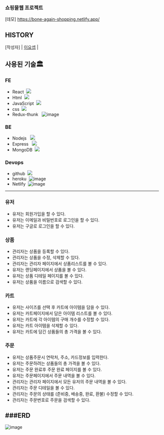 ### 쇼핑몰웹 프로젝트
[데모] https://bone-again-shopping.netlify.app/

HISTORY
---
[작성자] | [이요셉]() |




## 사용된 기술🏛

### FE

-   React &nbsp;<img src="https://img.shields.io/badge/react-61DAFB?style=for-the-badge&logo=react&logoColor=black">
-   Html &nbsp;<img src="https://img.shields.io/badge/html5-E34F26?style=for-the-badge&logo=html5&logoColor=white">
-   JavaScript &nbsp;<img src="https://img.shields.io/badge/javascript-F7DF1E?style=for-the-badge&logo=javascript&logoColor=black">
-   css &nbsp;<img src="https://img.shields.io/badge/css-1572B6?style=for-the-badge&logo=css3&logoColor=white">
-   Redux-thunk &nbsp; ![image](https://github.com/user-attachments/assets/97d0c2eb-4816-443e-b759-6a3f61ef52bd)


### BE

-   Nodejs  &nbsp; <img src="https://img.shields.io/badge/node.js-339933?style=for-the-badge&logo=Node.js&logoColor=white">
-   Express &nbsp; <img src="https://img.shields.io/badge/express-000000?style=for-the-badge&logo=express&logoColor=white">
-   MongoDB &nbsp;<img src="https://img.shields.io/badge/mongoDB-47A248?style=for-the-badge&logo=MongoDB&logoColor=white">

### Devops
-   github &nbsp;<img src="https://img.shields.io/badge/github-181717?style=for-the-badge&logo=github&logoColor=white">
-   heroku &nbsp;![image](https://github.com/user-attachments/assets/9c0c2a5d-28dd-4de6-923a-66202e837b15)
-   Netlify &nbsp;![image](https://github.com/user-attachments/assets/dcf11fd1-c81c-46fb-bbc3-e9fde089a3dc)

---
### 유저

-   유저는 회원가입을 할 수 있다.
-   유저는 이메일과 비밀번호로 로그인을 할 수 있다.
-   유저는 구글로 로그인을 할 수 있다.

### 상품

-   관리자는 상품을 등록할 수 있다.
-   관리자는 상품을 수정, 삭제할 수 있다.
-   관리자는 관리자 페이지에서 상품리스트를 볼 수 있다.
-   유저는 랜딩페이지에서 상품을 볼 수 있다.
-   유저는 상품 디테일 페이지를 볼 수 있다.
-   유저는 상품을 이름으로 검색할 수 있다.

### 카트

-   유저는 사이즈를 선택 후 카트에 아이템을 담을 수 있다.
-   유저는 카트페이지에서 담은 아이템 리스트를 볼 수 있다.
-   유저는 카트에 각 아이템의 구매 개수를 수정할 수 있다.
-   유저는 카트 아이템을 삭제할 수 있다.
-   유저는 카트에 담긴 상품들의 총 가격을 볼 수 있다.

### 주문

-   유저는 상품주문시 연락처, 주소, 카드정보를 입력한다.
-   유저는 주문하려는 상품들의 총 가격을 볼 수 있다.
-   유저는 주문 완료후 주문 완료 페이지를 볼 수 있다.
-   유저는 주문페이지에서 주문 내역을 볼 수 있다.
-   관리자는 관리자 페이지에서 모든 유저의 주문 내역을 볼 수 있다.
-   관리자는 주문 디테일을 볼 수 있다.
-   관리자는 주문의 상태를 (준비중, 배송중, 완료, 환불) 수정할 수 있다.
-   관리자는 주문번호로 주문을 검색할 수 있다.


###ERD
---
![image](https://github.com/user-attachments/assets/ee0d0b61-3f52-4d27-b79b-0c8cad39dacc)
